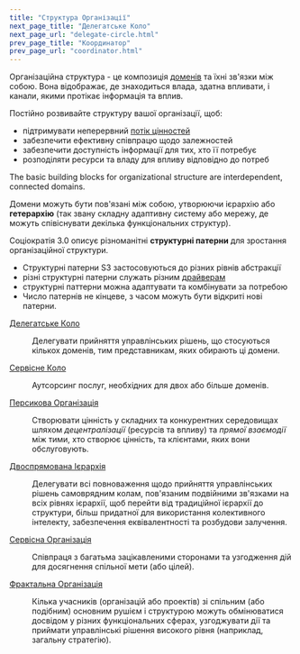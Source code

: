 ```yaml
---
title: "Структура Організації"
next_page_title: "Делегатське Коло"
next_page_url: "delegate-circle.html"
prev_page_title: "Координатор"
prev_page_url: "coordinator.html"
---
```



Організаційна структура - це композиція <a href="glossary.html#entry-domain" class="glossary-tooltip" data-toggle="tooltip" title="Домен: Окрема сфера впливу, діяльності та прийняття рішень всередині організації.">доменів</a> та їхні зв'язки між собою. Вона відображає, де знаходиться влада, здатна впливати, і канали, якими протікає інформація та вплив.

Постійно розвивайте структуру вашої організації, щоб:

- підтримувати неперервний <a href="glossary.html#entry-flow-of-value" class="glossary-tooltip" data-toggle="tooltip" title="Потік створення цінності: Результати мандрують через організацію до клієнтів або інших зацікавлених сторін.">потік цінностей</a>
- забезпечити ефективну співпрацю щодо залежностей
- забезпечити доступність інформації для тих, хто її потребує
- розподіляти ресурси та владу для впливу відповідно до потреб

The basic building blocks for organizational structure are interdependent, connected domains.

Домени можуть бути пов'язані між собою, утворюючи ієрархію або **гетерархію** (так звану складну адаптивну систему або мережу, де можуть співіснувати декілька функціональних структур).

Соціократія 3.0 описує різноманітні **структурні патерни** для зростання організаційної структури.

- Структурні патерни S3 застосовуються до різних рівнів абстракції
- різні структурні патерни служать різним <a href="glossary.html#entry-driver" class="glossary-tooltip" data-toggle="tooltip" title="Драйвер: мотив, який спонукає людину або групу реагувати на конкретну ситуацію."> драйверам</a>
- структурні паттерни можна адаптувати та комбінувати за потребою
- Число патернів не кінцеве, з часом можуть бути відкриті нові патерни.

<dl>

  <dt><a href="delegate-circle.html">Делегатське Коло</a></dt>
  <dd><p>Делегувати прийняття управлінських рішень, що стосуються кількох доменів, тим представникам, яких обирають ці домени.</p></dd>

  <dt><a href="service-circle.html">Сервісне Коло</a></dt>
  <dd><p>Аутсорсинг послуг, необхідних для двох або більше доменів.</p></dd>

  <dt><a href="peach-organization.html">Персикова Організація</a></dt>
  <dd><p>Створювати цінність у складних та конкурентних середовищах шляхом <em>децентралізації</em> (ресурсів та впливу) та <em>прямої взаємодії</em> між тими, хто створює цінність, та клієнтами, яких вони обслуговують.</p></dd>

  <dt><a href="double-linked-hierarchy.html">Двоспрямована Ієрархія</a></dt>
  <dd><p>Делегувати всі повноваження щодо прийняття управлінських рішень самоврядним колам, пов'язаним подвійними зв'язками на всіх рівнях ієрархії, щоб перейти від традиційної ієрархії до структури, більш придатної для використання колективного інтелекту, забезпечення еквівалентності та розбудови залучення.</p></dd>

  <dt><a href="service-organization.html">Сервісна Організація</a></dt>
  <dd><p>Співпраця з багатьма зацікавленими сторонами та узгодження дій для досягнення спільної мети (або цілей).</p></dd>

  <dt><a href="fractal-organization.html">Фрактальна Організація</a></dt>
  <dd><p>Кілька учасників (організацій або проектів) зі спільним (або подібним) основним рушієм і структурою можуть обмінюватися досвідом у різних функціональних сферах, узгоджувати дії та приймати управлінські рішення високого рівня (наприклад, загальну стратегію).</p></dd>
</dl>